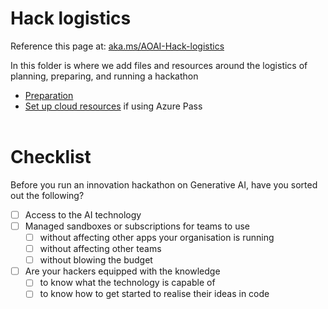 # Hack logistics
Reference this page at: [aka.ms/AOAI-Hack-logistics](https://aka.ms/AOAI-Hack-logistics)

In this folder is where we add files and resources around the logistics of planning, preparing, and running a hackathon

- [Preparation](https://aka.ms/AOAI-Hack-prep)
- [Set up cloud resources](https://github.com/abbyjshen/AOAI-Hack-Pack/blob/main/logistics/setup.md) if using Azure Pass
<br></br>

# Checklist

Before you run an innovation hackathon on Generative AI, have you sorted out the following?

- [ ] Access to the AI technology
- [ ] Managed sandboxes or subscriptions for teams to use
  - [ ] without affecting other apps your organisation is running
  - [ ] without affecting other teams
  - [ ] without blowing the budget
- [ ] Are your hackers equipped with the knowledge
  - [ ] to know what the technology is capable of
  - [ ] to know how to get started to realise their ideas in code
